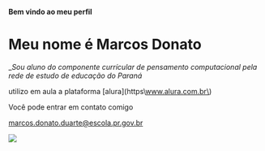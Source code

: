 **Bem vindo ao meu perfil**

# Meu nome é Marcos Donato

__Sou aluno do componente currícular de pensamento computacional pela rede de estudo de educação do Paraná_

utilizo em aula a plataforma [alura](https\\www.alura.com.br\)

Você pode entrar em contato comigo 

marcos.donato.duarte@escola.pr.gov.br

![](https://media1.tenor.com/m/COM78THbePQAAAAd/neymar.gif)
